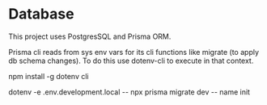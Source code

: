 
# Database

This project uses PostgresSQL and Prisma ORM.

Prisma cli reads from sys env vars for its cli functions like migrate (to apply db schema changes).   To do this use dotenv-cli to execute in that context.

npm install -g dotenv cli

dotenv -e .env.development.local -- npx prisma migrate dev -- name init